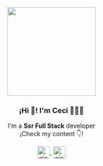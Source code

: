 <p align="center" width="300">
   <img align="center" width="200" src="https://avatars.githubusercontent.com/u/95712696?v=4" />
   <h3 align="center">¡Hi 👋! I'm Ceci 👨🏻‍💻</h3>
</p>
<p align="center">I'm a <strong>Ssr Full Stack</strong> developer<br />¡Check my content 👇!</p>
<p align="center">
   <a href="www.linkedin.com/in/MCeciliaLuna1" target="_blank" style='margin-right:4px'>
    <img align="center" src="https://cdn.jsdelivr.net/npm/simple-icons@3.0.1/icons/linkedin.svg" alt="nicode" height="28px" width="28px" />
  </a>
  <a href="https://www.instagram.com/MCeciliaLuna1" target="_blank">
    <img align="center" src="https://cdn.jsdelivr.net/npm/simple-icons@3.0.1/icons/instagram.svg" alt="nicode" height="28px" width="28px" />
  </a>
</p>